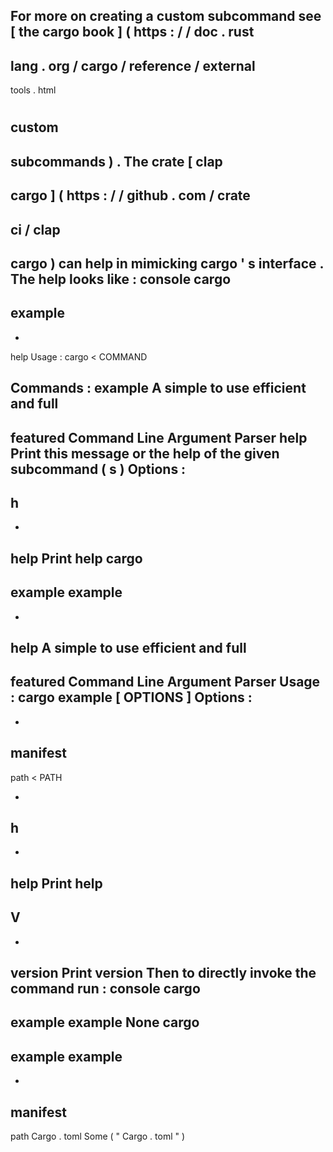 For
more
on
creating
a
custom
subcommand
see
[
the
cargo
book
]
(
https
:
/
/
doc
.
rust
-
lang
.
org
/
cargo
/
reference
/
external
-
tools
.
html
#
custom
-
subcommands
)
.
The
crate
[
clap
-
cargo
]
(
https
:
/
/
github
.
com
/
crate
-
ci
/
clap
-
cargo
)
can
help
in
mimicking
cargo
'
s
interface
.
The
help
looks
like
:
console
cargo
-
example
-
-
help
Usage
:
cargo
<
COMMAND
>
Commands
:
example
A
simple
to
use
efficient
and
full
-
featured
Command
Line
Argument
Parser
help
Print
this
message
or
the
help
of
the
given
subcommand
(
s
)
Options
:
-
h
-
-
help
Print
help
cargo
-
example
example
-
-
help
A
simple
to
use
efficient
and
full
-
featured
Command
Line
Argument
Parser
Usage
:
cargo
example
[
OPTIONS
]
Options
:
-
-
manifest
-
path
<
PATH
>
-
h
-
-
help
Print
help
-
V
-
-
version
Print
version
Then
to
directly
invoke
the
command
run
:
console
cargo
-
example
example
None
cargo
-
example
example
-
-
manifest
-
path
Cargo
.
toml
Some
(
"
Cargo
.
toml
"
)
